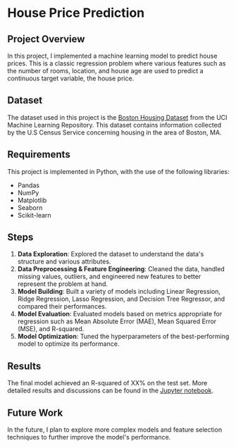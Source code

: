 # House Price Prediction

## Project Overview

In this project, I implemented a machine learning model to predict house prices. This is a classic regression problem where various features such as the number of rooms, location, and house age are used to predict a continuous target variable, the house price.

## Dataset

The dataset used in this project is the [Boston Housing Dataset](https://archive.ics.uci.edu/ml/machine-learning-databases/housing/) from the UCI Machine Learning Repository. This dataset contains information collected by the U.S Census Service concerning housing in the area of Boston, MA.

## Requirements

This project is implemented in Python, with the use of the following libraries:

- Pandas
- NumPy
- Matplotlib
- Seaborn
- Scikit-learn

## Steps

1. **Data Exploration**: Explored the dataset to understand the data's structure and various attributes.
2. **Data Preprocessing & Feature Engineering**: Cleaned the data, handled missing values, outliers, and engineered new features to better represent the problem at hand.
3. **Model Building**: Built a variety of models including Linear Regression, Ridge Regression, Lasso Regression, and Decision Tree Regressor, and compared their performances.
4. **Model Evaluation**: Evaluated models based on metrics appropriate for regression such as Mean Absolute Error (MAE), Mean Squared Error (MSE), and R-squared.
5. **Model Optimization**: Tuned the hyperparameters of the best-performing model to optimize its performance.

## Results

The final model achieved an R-squared of XX% on the test set. More detailed results and discussions can be found in the [Jupyter notebook](link-to-notebook).

## Future Work

In the future, I plan to explore more complex models and feature selection techniques to further improve the model's performance.

